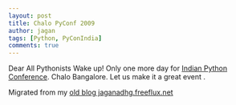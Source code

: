 ```yaml
---
layout: post
title: Chalo PyConf 2009
author: jagan
tags: [Python, PyConIndia]
comments: true
---
```

Dear All Pythonists
Wake up! Only one more day for [Indian Python Conference](http://in.pycon.org/2009/). Chalo Bangalore.
Let us make it a great event .


Migrated from my [old blog jaganadhg.freeflux.net](https://web.archive.org/web/20160323193721/http://jaganadhg.freeflux.net/blog)
